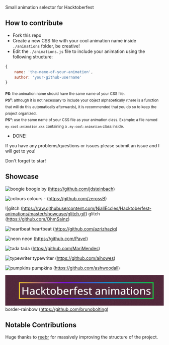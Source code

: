 

Small animation selector for Hacktoberfest

## How to contribute
- Fork this repo
- Create a new CSS file with your cool animation name inside `./animations` folder, be creative!
- Edit the `./animations.js` file to include your animation using the following structure:
```js
{
    name: 'the-name-of-your-animation',
    author: 'your-github-username'
}
```
<sub>**PS**: the animation name should have the same name of your CSS file.</sub><br>
<sub>**PS²**: although it is not necessary to include your object alphabetically (there is a function that will do this automatically afterwards), it is recommended that you do so to keep the project organized.</sub><br>
<sub>**PS³**: use the same name of your CSS file as your animation class. Example: a file named `my-cool-animation.css` containing a `.my-cool-animation` class inside.</sub>
- DONE!

If you have any problems/questions or issues please submit an issue and I will get to you!

Don't forget to star!

## Showcase
![boogie](https://raw.githubusercontent.com/NiallEccles/Hacktoberfest-animations/master/showcase/boogie.gif)
boogie by (https://github.com/jdsteinbach)

![colours  ](https://raw.githubusercontent.com/NiallEccles/Hacktoberfest-animations/master/showcase/colours.gif)
colours - (https://github.com/zerossB)


![glitch (https://raw.githubusercontent.com/NiallEccles/Hacktoberfest-animations/master/showcase/glitch.gif)
glitch (https://github.com/OhmSainz)

![heartbeat ](https://raw.githubusercontent.com/NiallEccles/Hacktoberfest-animations/master/showcase/heartbeat.gif)
heartbeat (https://github.com/azrizhaziq)


![neon](https://raw.githubusercontent.com/NiallEccles/Hacktoberfest-animations/master/showcase/neon.gif)
neon (https://github.com/Pavel)

![tada ](https://raw.githubusercontent.com/NiallEccles/Hacktoberfest-animations/master/showcase/tada.gif)
tada (https://github.com/MariMendes)

![typewriter ](https://raw.githubusercontent.com/NiallEccles/Hacktoberfest-animations/master/showcase/typewriter.gif)
typewriter (https://github.com/aihowes)

![pumpkins](https://raw.githubusercontent.com/NiallEccles/Hacktoberfest-animations/master/showcase/pumpkins.gif)
pumpkins (https://github.com/ashwoodall)

![border ](https://raw.githubusercontent.com/NiallEccles/Hacktoberfest-animations/master/showcase/border-rainbow.gif)
border-rainbow (https://github.com/brunobolting)

## Notable Contributions
Huge thanks to [reebr](https://github.com/reebr) for massively improving the structure of the project.
